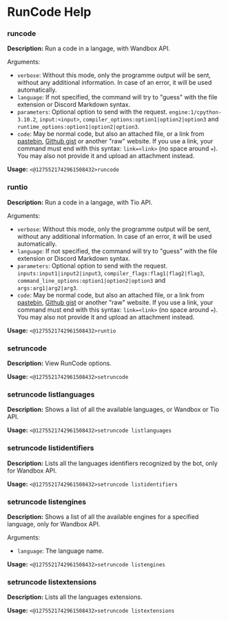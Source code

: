 # RunCode Help

### runcode

**Description:** Run a code in a langage, with Wandbox API.

Arguments:
- `verbose`: Without this mode, only the programme output will be sent, without any additional information. In case of an error, it will be used automatically.
- `language`: If not specified, the command will try to "guess" with the file extension or Discord Markdown syntax.
- `parameters`: Optional option to send with the request. `engine:1/cpython-3.10.2`, `input:<input>`, `compiler_options:option1|option2|option3` and `runtime_options:option1|option2|option3`.
- `code`: May be normal code, but also an attached file, or a link from [pastebin](https://pastebin.com), [Github gist](https://gist.github.com) or another "raw" website.
          If you use a link, your command must end with this syntax: `link=<link>` (no space around `=`). You may also not provide it and upload an attachment instead.

**Usage:** `<@1275521742961508432>runcode`

### runtio

**Description:** Run a code in a langage, with Tio API.

Arguments:
- `verbose`: Without this mode, only the programme output will be sent, without any additional information. In case of an error, it will be used automatically.
- `language`: If not specified, the command will try to "guess" with the file extension or Discord Markdown syntax.
- `parameters`: Optional option to send with the request. `inputs:input1|input2|input3`, `compiler_flags:flag1|flag2|flag3`, `command_line_options:option1|option2|option3` and `args:arg1|arg2|arg3`.
- `code`: May be normal code, but also an attached file, or a link from [pastebin](https://pastebin.com), [Github gist](https://gist.github.com) or another "raw" website.
          If you use a link, your command must end with this syntax: `link=<link>` (no space around `=`). You may also not provide it and upload an attachment instead.

**Usage:** `<@1275521742961508432>runtio`

### setruncode

**Description:** View RunCode options.

**Usage:** `<@1275521742961508432>setruncode`

### setruncode listlanguages

**Description:** Shows a list of all the available languages, or Wandbox or Tio API.

**Usage:** `<@1275521742961508432>setruncode listlanguages`

### setruncode listidentifiers

**Description:** Lists all the languages identifiers recognized by the bot, only for Wandbox API.

**Usage:** `<@1275521742961508432>setruncode listidentifiers`

### setruncode listengines

**Description:** Shows a list of all the available engines for a specified language, only for Wandbox API.

Arguments:
- `language`: The language name.

**Usage:** `<@1275521742961508432>setruncode listengines`

### setruncode listextensions

**Description:** Lists all the languages extensions.

**Usage:** `<@1275521742961508432>setruncode listextensions`

